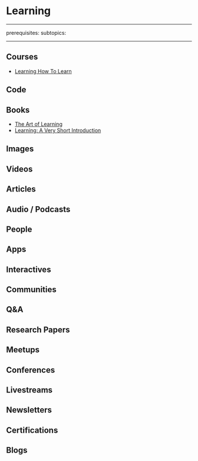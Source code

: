 # Learning
---

prerequisites:
subtopics:

---

## Courses
- [Learning How To Learn](https://www.coursera.org/learn/learning-how-to-learn/)

## Code

## Books
- [The Art of Learning](https://www.goodreads.com/book/show/857333.The_Art_of_Learning)
- [Learning: A Very Short Introduction](https://www.goodreads.com/book/show/27310222-learning)

## Images

## Videos

## Articles

## Audio / Podcasts

## People

## Apps

## Interactives

## Communities

## Q&A

## Research Papers

## Meetups

## Conferences

## Livestreams

## Newsletters

## Certifications

## Blogs
